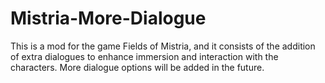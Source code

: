# Mistria-More-Dialogue
This is a mod for the game Fields of Mistria, and it consists of the addition of extra dialogues to enhance immersion and interaction with the characters.
More dialogue options will be added in the future.
